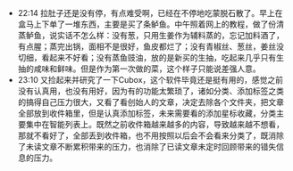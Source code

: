 - 22:14 拉肚子还是没有停，有点难受啊，已经在不停地吃蒙脱石散了。早上在盒马上下单了一堆东西，主要是买了条鲈鱼。中午照着网上的教程，做了份清蒸鲈鱼，说实话不怎么样：没有葱，只用生姜作为辅料蒸的，忘记加料酒了，有点腥；蒸完出锅，面相不是很好，鱼皮都烂了；没有青椒丝、葱丝，姜丝没切细，看起来不好看；没有蒸鱼豉油，放的是新买的生抽，吃起来几乎只有生抽的咸味和鲜味。但是作为第一次做的菜，这个样子只能说差强人意。
- 23:10 又捡起来并研究了一下Cubox，这个软件毕竟还是挺有用的，感觉之前没有认真用，也没有用好，因为有的功能太繁琐了，诸如分类、添加标签之类的搞得自己压力很大，又看了看创始人的文章，决定去除各个文件夹，把文章全部放到收件箱里，但是认真添加标签，未来需要看的添加星标收藏，分类主要集中在智能列表上。既然之前收件箱越来越多的内容，导致越来越不想看，那就不看好了，全部丢到收件箱，也不用按照以后会不会看来分类了，既消除了未读文章不断累积带来的压力，也消除了已读文章未定时回顾带来的错失信息的压力。